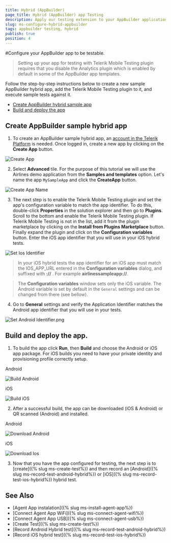 ```yaml
---
title: Hybrid (AppBuilder)
page_title: Hybrid (AppBuilder) app Testing
description: Apply our testing extension to your AppBuilder application.
slug: ms-configure-hybrid-appbuilder
tags: appbuilder testing, hybrid
publish: true
position: 4
---
```


#Configure your AppBuilder app to be testable.

> Setting up your app for testing with Telerik Mobile Testing plugin requires that you disable the Analytics plugin which is enabled by default in some of the AppBuilder app templates.

Follow the step-by-step instructions below to create a new sample AppBuilder hybrid app, add the Telerik Mobile Testing plugin to it, and execute sample tests against it.

* [Create AppBuilder hybrid sample app](#CreateApp)
* [Build and deploy the app](#PhysicalDevices)

## Create AppBuilder sample hybrid app <a id="CreateApp" name="CreateApp"></a>

1. To create an AppBuilder sample hybrid app, an [account in the Telerik Platform][1] is needed. Once logged in, create a new app by clicking on the **Create App** button.

  ![Create App](/img/test-studio-mobile/configure-your-app/configure-appbuilder/CreateApp.png)

2. Select **Advanced** tile. For the purpose of this tutorial we will use the Airlines demo application from the **Samples and templates** option. Let's name the app `MySampleApp` and click the **CreateApp** button.

  ![Create App Name](/img/test-studio-mobile/configure-your-app/configure-appbuilder/CreateAppName.png)

3. The next step is to enable the Telerik Mobile Testing plugin and set the app's configuration variable to match the app identifier. To do this, double-click **Properties** in the solution explorer and then go to **Plugins**. Scroll to the bottom and enable the Telerik Mobile Testing plugin. If Telerik Mobile Testing is not in the list, add it from the plugin marketplace by clicking on the **Install from Plugins Marketplace** button. Finally expand the plugin and click on the **Configuration variables** button. Enter the iOS app identifier that you will use in your iOS hybrid tests. 

  ![Set Ios Identifier](/img/test-studio-mobile/configure-your-app/configure-appbuilder/SetIosIdentifier.png)

  <a name="appid"></a>
 > In your iOS hybrid tests the app identifier for an iOS app must match the IOS_APP_URL entered in the **Configuration variables** dialog, and suffixed with **://** . For example **airlinessampleapp://**.

 > The **Configuration variables** window sets only the iOS variable. The Android variable is set by default in the `General` settings and can be changed from there (see bellow).

 <!--- > When automation against `WKWebView` views is targeted, additional set of plugins is required. Click on **Install from Plugins Marketplace** button, and search for **Mobile Testing Extension - WebKit** and **WKWebView Polyfill** plugins. 

 > When automation against `Crosswalk WebView` views is targeted, additional set of plugins is required. Click on **Install from Plugins Marketplace** button, and search for **Mobile Testing Extension - XWalkView** and **Crosswalk WebView Engine** plugins. --->

4. Go to **General** settings and verify the Application Identifier matches the Android app identifier that you will use in your tests.

  ![Set Android Identifier.png](/img/test-studio-mobile/configure-your-app/configure-appbuilder/SetAndroidIdentifier.png)

## Build and deploy the app.<a id="PhysicalDevices" name="PhysicalDevices"></a>

1. To build the app click **Run**, then **Build** and choose the Android or iOS app package. For iOS builds you need to have your private identity and provisioning profile correctly setup.

  Android

  ![Build Android](/img/test-studio-mobile/configure-your-app/configure-appbuilder/BuildAndroid.png)

  iOS

  ![Build iOS](/img/test-studio-mobile/configure-your-app/configure-appbuilder/BuildIos.png)

2. After a successful build, the app can be downloaded (iOS & Android) or QR scanned (Android) and installed.

  Android

  ![Download Android](/img/test-studio-mobile/configure-your-app/configure-appbuilder/DownloadAndroid.png)

  iOS

  ![Download Ios](/img/test-studio-mobile/configure-your-app/configure-appbuilder/DownloadIos.png)

3. Now that you have the app configured for testing, the next step is to [create]({% slug ms-create-test%}) and then record an [Android]({% slug ms-record-test-android-hybrid%}) or [iOS]({% slug ms-record-test-ios-hybrid%}) hybrid test.

## See Also

* [Agent App instalation]({% slug ms-install-agent-app%})
* [Connect Agent App WiFi]({% slug ms-connect-agent-wifi%})
* [Connect Agent App USB]({% slug ms-connect-agent-usb%})
* [Create Test]({% slug ms-create-test%})
* [Record Android Hybrid test]({% slug ms-record-test-android-hybrid%})
* [Record iOS hybrid test]({% slug ms-record-test-ios-hybrid%})


[1]:http://docs.telerik.com/platform/help/accounts/accounts
